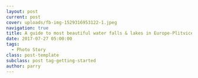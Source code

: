 ```yaml
---
layout: post
current: post
cover: uploads/fb-img-1529316953122-1.jpeg
navigation: true
title: A guide to most beautiful water falls & lakes in Europe-Plitvice Lakes
date: 2017-07-27 05:00:00
tags:
  - Photo Story
class: post-template
subclass: post tag-getting-started
author: parry
---
```

